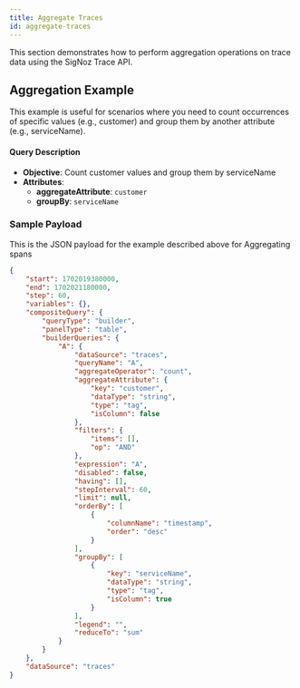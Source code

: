 ```yaml
---
title: Aggregate Traces
id: aggregate-traces
---
```


This section demonstrates how to perform aggregation operations on trace data using the SigNoz Trace API.

## Aggregation Example

This example is useful for scenarios where you need to count occurrences of specific values (e.g., customer) and group them by another attribute (e.g., serviceName).

#### Query Description

- **Objective**: Count customer values and group them by serviceName
- **Attributes**:
  - **aggregateAttribute**: `customer`
  - **groupBy**: `serviceName`

### Sample Payload

This is the JSON payload for the example described above for Aggregating spans

```json
{
    "start": 1702019380000,
    "end": 1702021180000,
    "step": 60,
    "variables": {},
    "compositeQuery": {
        "queryType": "builder",
        "panelType": "table",
        "builderQueries": {
            "A": {
                "dataSource": "traces",
                "queryName": "A",
                "aggregateOperator": "count",
                "aggregateAttribute": {
                    "key": "customer",
                    "dataType": "string",
                    "type": "tag",
                    "isColumn": false
                },
                "filters": {
                    "items": [],
                    "op": "AND"
                },
                "expression": "A",
                "disabled": false,
                "having": [],
                "stepInterval": 60,
                "limit": null,
                "orderBy": [
                    {
                        "columnName": "timestamp",
                        "order": "desc"
                    }
                ],
                "groupBy": [
                    {
                        "key": "serviceName",
                        "dataType": "string",
                        "type": "tag",
                        "isColumn": true
                    }
                ],
                "legend": "",
                "reduceTo": "sum"
            }
        }
    },
    "dataSource": "traces"
}
```
